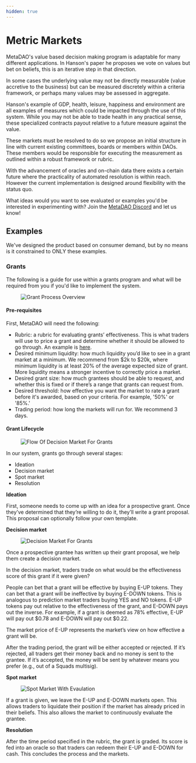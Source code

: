 ```yaml
---
hidden: true
---
```


# Metric Markets

MetaDAO's value based decision making program is adaptable for many different applications. In Hanson's paper he proposes we vote on values but bet on beliefs, this is an iterative step in that direction.

In some cases the underlying value may not be directly measurable (value accretive to the business) but can be measured discretely within a criteria framework, or perhaps many values may be assessed in aggregate.

Hanson's example of GDP, health, leisure, happiness and environment are all examples of measures which could be impacted through the use of this system. While you may not be able to trade health in any practical sense, these specialized contracts payout relative to a future measure against the value.

These markets must be resolved to do so we propose an initial structure in line with current existing committees, boards or members within DAOs. These members would be responsible for executing the measurement as outlined within a robust framework or rubric.

With the advancement of oracles and on-chain data there exists a certain future where the practicality of automated resolution is within reach. However the current implementation is designed around flexibility with the status quo.

What ideas would you want to see evaluated or examples you'd be interested in experimenting with? Join the [MetaDAO Discord](https://discord.gg/metadao) and let us know!

## Examples

We've designed the product based on consumer demand, but by no means is it constrained to ONLY these examples.

### Grants

The following is a guide for use within a grants program and what will be required from you if you'd like to implement the system.

<figure><img src="../.gitbook/assets/grant-summary.png" alt="Grant Process Overview"><figcaption></figcaption></figure>

#### Pre-requisites

First, MetaDAO will need the following:

* Rubric: a rubric for evaluating grants’ effectiveness. This is what traders will use to price a grant and determine whether it should be allowed to go through. An example is [here](../examples/rubric.md).
* Desired minimum liquidity: how much liquidity you’d like to see in a grant market at a minimum. We recommend from $2k to $20k, where minimum liquidity is at least 20% of the average expected size of grant. More liquidity means a stronger incentive to correctly price a market.
* Desired grant size: how much grantees should be able to request, and whether this is fixed or if there’s a range that grants can request from.
* Desired threshold: how effective you want the market to rate a grant before it's awarded, based on your criteria. For example, '50%' or '85%.'
* Trading period: how long the markets will run for. We recommend 3 days.

#### Grant Lifecycle

<figure><img src="../.gitbook/assets/grant-flow-chart.png" alt="Flow Of  Decision Market For Grants"><figcaption></figcaption></figure>

In our system, grants go through several stages:

* Ideation
* Decision market
* Spot market
* Resolution

**Ideation**

First, someone needs to come up with an idea for a prospective grant. Once they’ve determined that they’re willing to do it, they’ll write a grant proposal. This proposal can optionally follow your own template.

**Decision market**

<figure><img src="../.gitbook/assets/grant-ideation-decision-market.png" alt="Decision Market For Grants"><figcaption></figcaption></figure>

Once a prospective grantee has written up their grant proposal, we help them create a decision market.

In the decision market, traders trade on what would be the effectiveness score of this grant if it were given?

People can bet that a grant will be effective by buying E-UP tokens. They can bet that a grant will be ineffective by buying E-DOWN tokens. This is analogous to prediction market traders buying YES and NO tokens. E-UP tokens pay out relative to the effectiveness of the grant, and E-DOWN pays out the inverse. For example, if a grant is deemed as 78% effective, E-UP will pay out $0.78 and E-DOWN will pay out $0.22.

The market price of E-UP represents the market’s view on how effective a grant will be.

After the trading period, the grant will be either accepted or rejected. If it’s rejected, all traders get their money back and no money is sent to the grantee. If it’s accepted, the money will be sent by whatever means you prefer (e.g., out of a Squads multisig).

**Spot market**

<figure><img src="../.gitbook/assets/grant-spot-evaluation.png" alt="Spot Market With Evaulation"><figcaption></figcaption></figure>

If a grant is given, we leave the E-UP and E-DOWN markets open. This allows traders to liquidate their position if the market has already priced in their beliefs. This also allows the market to continuously evaluate the grantee.

**Resolution**

After the time period specified in the rubric, the grant is graded. Its score is fed into an oracle so that traders can redeem their E-UP and E-DOWN for cash. This concludes the process and the markets.
